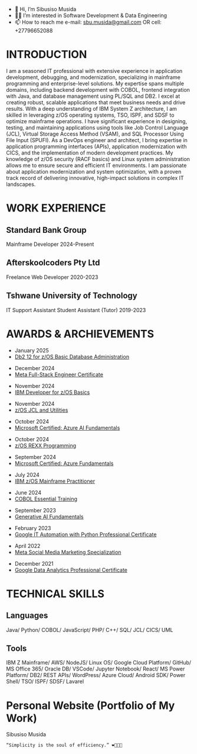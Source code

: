 - 👋 Hi, I’m Sibusiso Musida
- 👨‍💻 I’m interested in Software Development & Data Engineering
- 📫 How to reach me e-mail: sbu.musida@gmail.com OR cell: +27796652088

# INTRODUCTION
I am a seasoned IT professional with extensive experience in application development, debugging, and modernization, specializing in mainframe programming and enterprise-level solutions. My expertise spans multiple domains, including backend development with COBOL, frontend integration with Java, and database management using PL/SQL and DB2. I excel at creating robust, scalable applications that meet business needs and drive results.
With a deep understanding of IBM System Z architecture, I am skilled in leveraging z/OS operating systems, TSO, ISPF, and SDSF to optimize mainframe operations. I have significant experience in designing, testing, and maintaining applications using tools like Job Control Language (JCL), Virtual Storage Access Method (VSAM), and SQL Processor Using File Input (SPUFI).
As a DevOps engineer and architect, I bring expertise in application programming interfaces (APIs), application modernization with CICS, and the implementation of modern development practices. My knowledge of z/OS security (RACF basics) and Linux system administration allows me to ensure secure and efficient IT environments.
I am passionate about application modernization and system optimization, with a proven track record of delivering innovative, high-impact solutions in complex IT landscapes.

# WORK EXPERIENCE
## Standard Bank Group
Mainframe Developer
2024-Present
## Afterskoolcoders Pty Ltd
Freelance Web Developer
2020-2023
## Tshwane University of Technology
IT Support Assistant
Student Assistant (Tutor)
2019-2023

# AWARDS & ARCHIEVEMENTS
<div class="award section second" id="achievements">
		<div class="container">
			<ul class="award-list list-flat">
				<li>January 2025</li>
				<li><a href="https://www.credly.com/badges/7d24fa04-52aa-47a2-ad17-8b2ae5c010f2/linked_in_profile" target="_blank">Db2 12 for z/OS Basic Database Administration</a></li>
			</ul>
			<ul class="award-list list-flat">
				<li>December 2024</li>
				<li><a href="https://www.credly.com/badges/ba0d3ad1-2f9e-4135-8061-13dc583a0f38/linked_in_profile" target="_blank">Meta Full-Stack Engineer Certificate</a></li>
			</ul>
			<ul class="award-list list-flat">
				<li>November 2024</li>
				<li><a href="https://www.credly.com/badges/f56d5b56-86a4-4e3a-b3bd-8a43408e393f/linked_in_profile" target="_blank">IBM Developer for z/OS Basics</a></li>
			</ul>
			<ul class="award-list list-flat">
				<li>November 2024</li>
				<li><a href="https://www.credly.com/badges/eace4f50-8d1c-4d31-ace3-728c5deaad90/linked_in_profile" target="_blank">z/OS JCL and Utilities</a></li>
			</ul>
			<ul class="award-list list-flat">
				<li>October 2024</li>
				<li><a href="https://learn.microsoft.com/api/credentials/share/en-us/MusidaSibusiso/BE914379BE8DEE83?sharingId" target="_blank">Microsoft Certified: Azure AI Fundamentals</a></li>
			</ul>
			<ul class="award-list list-flat">
				<li>October 2024</li>
				<li><a href="https://www.credly.com/badges/cfe006cd-2507-44e5-85be-33d5c8938627/linked_in_profile" target="_blank">z/OS REXX Programming</a></li>
			</ul>
			<ul class="award-list list-flat">
				<li>September 2024</li>
				<li><a href="https://learn.microsoft.com/api/credentials/share/en-us/MusidaSibusiso/7052FBF90C2549A8?sharingId" target="_blank">Microsoft Certified: Azure Fundamentals</a></li>
			</ul>
			<ul class="award-list list-flat">
				<li>July 2024</li>
				<li><a href="https://www.credly.com/badges/a004db30-fe48-4eaa-8705-56d25ffe7e86/linked_in_profile" target="_blank">IBM z/OS Mainframe Practitioner</a></li>
			</ul>
			<ul class="award-list list-flat">
				<li>June 2024</li>
				<li><a href="https://www.linkedin.com/learning/certificates/8308e0d917898b8ea00c5eb9b0594bb281506e7b9784d5d8011503d2ed2a177c" target="_blank">COBOL Essential Training</a></li>
			</ul>
			<ul class="award-list list-flat">
				<li>September 2023</li>
				<li><a href="https://www.cloudskillsboost.google/public_profiles/1284facb-3a1a-4981-9b43-90ed39f97bdc/badges/5185092" target="_blank">Generative AI Fundamentals</a></li>
			</ul>
			<ul class="award-list list-flat">
				<li>February 2023</li>
				<li><a href="https://www.coursera.org/account/accomplishments/professional-cert/M24FNNUDMY7R" target="_blank">Google IT Automation with Python Professional Certificate</a></li>
			</ul>
			<ul class="award-list list-flat">
				<li>April 2022</li>
				<li><a href="https://www.coursera.org/account/accomplishments/specialization/7P2JWZYJYYCW" target="_blank">Meta Social Media Marketing Specialization</a></li>
			</ul>
			<ul class="award-list list-flat">
				<li>December 2021</li>
				<li><a href="https://www.coursera.org/account/accomplishments/professional-cert/RCK9K8S6T7W3" target="_blank">Google Data Analytics Professional Certificate</a></li>
			</ul>
		</div>
	</div>

# TECHNICAL SKILLS
## Languages
Java/ Python/ COBOL/ JavaScript/ PHP/ C++/ SQL/ JCL/ CICS/ UML

## Tools
IBM Z Mainframe/ AWS/ NodeJS/ Linux OS/ Google Cloud Platform/ GitHub/ MS Office 365/ Oracle DB/ VSCode/ Jupyter Notebook/ React/ MS Power Platform/ DB2/ REST APIs/ WordPress/ Azure Cloud/ Android SDK/ Power Shell/ TSO/ ISPF/ SDSF/ Lavarel

# Personal Website (Portfolio of My Work)
<a href="https://sbu-musida.github.io/" target="_blank" style="text-decoration:none">Sibusiso Musida</a>


```
“Simplicity is the soul of efficiency.” ❤️‍🔥👨‍💻
```



